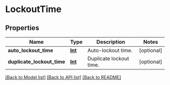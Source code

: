 # LockoutTime

## Properties
Name | Type | Description | Notes
------------ | ------------- | ------------- | -------------
**auto_lockout_time** | [**Int**](Int.md) | Auto-lockout time. | [optional] 
**duplicate_lockout_time** | [**Int**](Int.md) | Duplicate lockout time. | [optional] 

[[Back to Model list]](../README.md#documentation-for-models) [[Back to API list]](../README.md#documentation-for-api-endpoints) [[Back to README]](../README.md)


